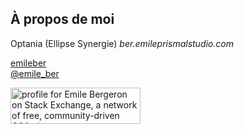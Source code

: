 ## À propos de moi

Optania (Ellipse Synergie)
  _ber.emile<i class="fa fa-fw fa-at"></i>prismalstudio.com_

<i class="fa fa-fw fa-github"></i> [emileber](https://github.com/emileber)  
<i class="fa fa-fw fa-twitter"></i> [@emile_ber](https://twitter.com/emile_ber)  

<a href="https://stackexchange.com/users/1260589">
<img src="https://stackexchange.com/users/flair/1260589.png" width="208" height="58" alt="profile for Emile Bergeron on Stack Exchange, a network of free, community-driven Q&amp;A sites" title="profile for Emile Bergeron on Stack Exchange, a network of free, community-driven Q&amp;A sites">
